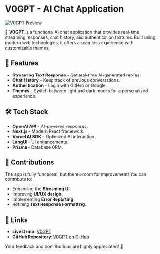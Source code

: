 # V0GPT - AI Chat Application

![V0GPT Preview](public/screenshot.gif)

🚀 **V0GPT** is a functional AI chat application that provides real-time streaming responses, chat history, and authentication features. Built using modern web technologies, it offers a seamless experience with customizable themes.

## 🌟 Features
- **Streaming Text Response** - Get real-time AI-generated replies.
- **Chat History** - Keep track of previous conversations.
- **Authentication** - Login with GitHub or Google.
- **Themes** - Switch between light and dark modes for a personalized experience.

## 🛠️ Tech Stack
- **OpenAI API** - AI-powered responses.
- **Next.js** - Modern React framework.
- **Vercel AI SDK** - Optimized AI interaction.
- **LangUI** - UI enhancements.
- **Prisma** - Database ORM.

## 📌 Contributions
The app is fully functional, but there’s room for improvement! You can contribute to:
- Enhancing the **Streaming UI**.
- Improving **UI/UX design**.
- Implementing **Error Reporting**.
- Refining **Text Response Formatting**.

## 🔗 Links
- **Live Demo**: [V0GPT](https://v0gpt.vercel.app)
- **GitHub Repository**: [V0GPT on GitHub](https://github.com/your-username/v0gpt)

Your feedback and contributions are highly appreciated! 🚀
